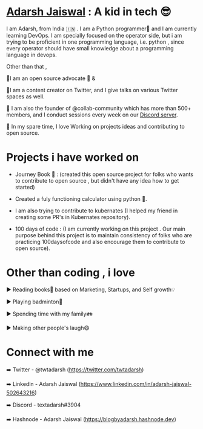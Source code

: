 # [Adarsh Jaiswal](https://github.com/Adarsh-jaiss) : A kid in tech 😎

I am Adarsh, from India 🇮🇳 . I am a Python programmer🐍 and I am currently learning DevOps. I am specially focused on the operator side, but i am trying to be proficient in one programming language, i.e. python , since every operator should have small knowledge about a programming language in devops.

Other than that ,

📌I am an open source advocate 🚩 & 

📌I am a content creator on Twitter, and I give talks on various Twitter spaces as well.

📌 I am also the founder of @collab-community which has more than 500+ members, and I conduct sessions every week on our [Discord server](https://discord.com/invite/PGadh3Vyuv).

📌 In my spare time, I love Working on projects ideas and contributing to open source.

# Projects i have worked on

- Journey Book 📖 : (created this open source project for folks who wants to contribute to open source , but didn't have any idea how to get started)
 
- Created a fuly functioning calculator using python 🐍.

- I am also trying to contribute to kubernates (I helped my friend in creating some PR's in Kubernates repository).

- 100 days of code :
   (I am currently  working on this project . Our main purpose behind this project is to maintain consistency of folks who are practicing 100daysofcode and also encourage them to contribute to open source). 


# Other than coding , i love 

▶️ Reading books📖 based on Marketing, Startups, and Self growth💡

▶️ Playing badminton🏸

▶️ Spending time with my family👪

▶️ Making other people's laugh😄

# Connect with me 

➡️ Twitter - @twtadarsh (https://twitter.com/twtadarsh)

➡️ Linkedln - Adarsh Jaiswal (https://www.linkedin.com/in/adarsh-jaiswal-502643216)

➡️ Discord - textadarsh#3904 

➡️ Hashnode - Adarsh Jaiswal (https://blogbyadarsh.hashnode.dev)


